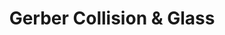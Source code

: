 ---
title: "Gerber Collision & Glass"
url: /scottsdale/gerber-collision-and-glass-north-84th-street/
shop: car repair
---